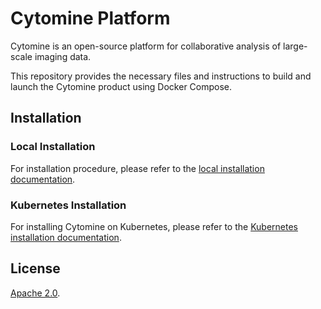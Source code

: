 # Cytomine Platform

Cytomine is an open-source platform for collaborative analysis of large-scale imaging data.

This repository provides the necessary files and instructions to build and launch the Cytomine product using Docker Compose.

## Installation

### Local Installation

For installation procedure, please refer to the [local installation documentation](https://doc.uliege.cytomine.org/admin-guide/ce/installation).

### Kubernetes Installation

For installing Cytomine on Kubernetes, please refer to the [Kubernetes installation documentation](https://doc.uliege.cytomine.org/admin-guide/k8s/installation).

## License

[Apache 2.0](https://github.com/cytomine/cytomine/blob/main/LICENSE).

